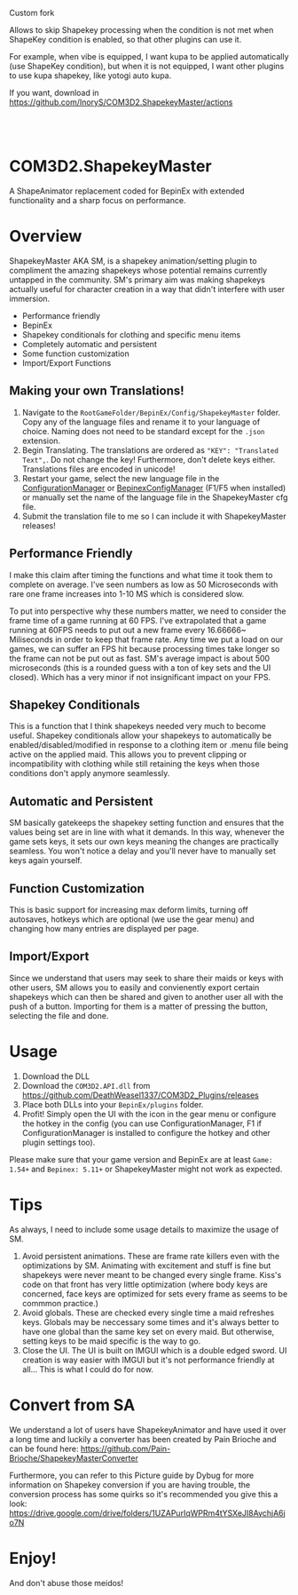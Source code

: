 Custom fork

Allows to skip Shapekey processing when the condition is not met when ShapeKey condition is enabled, so that other plugins can use it.

For example, when vibe is equipped, I want kupa to be applied automatically (use ShapeKey condition), but when it is not equipped, I want other plugins to use kupa shapekey, like yotogi auto kupa.

If you want, download in https://github.com/InoryS/COM3D2.ShapekeyMaster/actions
<br>
<br>
<br>
<br>



# COM3D2.ShapekeyMaster
A ShapeAnimator replacement coded for BepinEx with extended functionality and a sharp focus on performance.

# Overview

ShapekeyMaster AKA SM, is a shapekey animation/setting plugin to compliment the amazing shapekeys whose potential remains currently untapped in the community. SM's primary aim was making shapekeys actually useful for character creation in a way that didn't interfere with user immersion.

- Performance friendly
- BepinEx
- Shapekey conditionals for clothing and specific menu items
- Completely automatic and persistent
- Some function customization
- Import/Export Functions

## Making your own Translations! ##
1. Navigate to the `RootGameFolder/BepinEx/Config/ShapekeyMaster` folder. Copy any of the language files and rename it to your language of choice. Naming does not need to be standard except for the `.json` extension.
2. Begin Translating. The translations are ordered as `"KEY": "Translated Text",`. Do not change the key! Furthermore, don't delete keys either. Translations files are encoded in unicode!
3. Restart your game, select the new language file in the [ConfigurationManager](https://github.com/BepInEx/BepInEx.ConfigurationManager) or [BepinexConfigManager](https://github.com/sinai-dev/BepInExConfigManager) (F1/F5 when installed) or manually set the name of the language file in the ShapekeyMaster cfg file.
4. Submit the translation file to me so I can include it with ShapekeyMaster releases!

## Performance Friendly
I make this claim after timing the functions and what time it took them to complete on average. I've seen numbers as low as 50 Microseconds with rare one frame increases into 1-10 MS which is considered slow.

To put into perspective why these numbers matter, we need to consider the frame time of a game running at 60 FPS. I've extrapolated that a game running at 60FPS needs to put out a new frame every 16.66666~ Miliseconds in order to keep that frame rate. Any time we put a load on our games, we can suffer an FPS hit because processing times take longer so the frame can not be put out as fast. SM's average impact is about 500 microseconds (this is a rounded guess with a ton of key sets and the UI closed). Which has a very minor if not insignificant impact on your FPS.

## Shapekey Conditionals
This is a function that I think shapekeys needed very much to become useful. Shapekey conditionals allow your shapekeys to automatically be enabled/disabled/modified in response to a clothing item or .menu file being active on the applied maid. This allows you to prevent clipping or incompatibility with clothing while still retaining the keys when those conditions don't apply anymore seamlessly.

## Automatic and Persistent
SM basically gatekeeps the shapekey setting function and ensures that the values being set are in line with what it demands. In this way, whenever the game sets keys, it sets our own keys meaning the changes are practically seamless. You won't notice a delay and you'll never have to manually set keys again yourself.

## Function Customization
This is basic support for increasing max deform limits, turning off autosaves, hotkeys which are optional (we use the gear menu) and changing how many entries are displayed per page.

## Import/Export
Since we understand that users may seek to share their maids or keys with other users, SM allows you to easily and convienently export certain shapekeys which can then be shared and given to another user all with the push of a button. Importing for them is a matter of pressing the button, selecting the file and done.

# Usage
1. Download the DLL
2. Download the `COM3D2.API.dll` from https://github.com/DeathWeasel1337/COM3D2_Plugins/releases
3. Place both DLLs into your `BepinEx/plugins` folder.
4. Profit! Simply open the UI with the icon in the gear menu or configure the hotkey in the config (you can use ConfigurationManager, F1 if ConfigurationManager is installed to configure the hotkey and other plugin settings too).

Please make sure that your game version and BepinEx are at least `Game: 1.54+` and `Bepinex: 5.11+` or ShapekeyMaster might not work as expected.

# Tips
As always, I need to include some usage details to maximize the usage of SM.

1. Avoid persistent animations. These are frame rate killers even with the optimizations by SM. Animating with excitement and stuff is fine but shapekeys were never meant to be changed every single frame. Kiss's code on that front has very little optimization (where body keys are concerned, face keys are optimized for sets every frame as seems to be commmon practice.)
2. Avoid globals. These are checked every single time a maid refreshes keys. Globals may be neccessary some times and it's always better to have one global than the same key set on every maid. But otherwise, setting keys to be maid specific is the way to go.
3. Close the UI. The UI is built on IMGUI which is a double edged sword. UI creation is way easier with IMGUI but it's not performance friendly at all... This is what I could do for now.

# Convert from SA
We understand a lot of users have ShapekeyAnimator and have used it over a long time and luckily a converter has been created by Pain Brioche and can be found here: https://github.com/Pain-Brioche/ShapekeyMasterConverter

Furthermore, you can refer to this Picture guide by Dybug for more information on Shapekey conversion if you are having trouble, the conversion process has some quirks so it's recommended you give this a look: https://drive.google.com/drive/folders/1UZAPurIqWPRm4tYSXeJI8AychjA6jo7N

# Enjoy!
And don't abuse those meidos!
